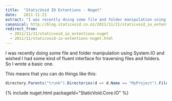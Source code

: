 ```yaml
---
title:  "StaticVoid IO Extentions - Nuget"
date:   2011-11-21
extract: "I was recently doing some file and folder manipulation using System.IO and wished I had some kind of fluent interface for traversing files and folders. So I wrote a basic one."
canonical: http://blog.staticvoid.co.nz/2011/11/21/staticvoid_io_extentions-nuget
redirect_from:
  - 2011/11/21/staticvoid_io_extentions-nuget
  - 2011/11/staticvoid-io-extentions-nuget.html
---
```



I was recently doing some file and folder manipulation using System.IO and wished I had some kind of fluent interface for traversing files and folders. So I wrote a basic one.

This means that you can do things like this:

```csharp
directory.Parents("trunk").Directories(d => d.Name == "MyProject").Files(f => f.Name.EndsWith(".sln"));
```

{% include nuget.html packageId="StaticVoid.Core.IO" %}
